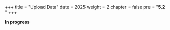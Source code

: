 +++
title = "Upload Data"
date = 2025
weight = 2
chapter = false
pre = "<b>5.2 </b>"
+++


**In progress**
